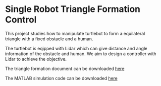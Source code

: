 # Single Robot Triangle Formation Control

This project studies how to manipulate turtlebot to form a equilateral triangle with a fixed obstacle and a human. 

The turtlebot is eqipped with Lidar which can give distance and angle information of the obstacle and human. We aim to design a controller with Lidar to achieve the objective.

The triangle formation document can be downloaded [here](_project/single_robot_triangle/triangle_formation_doc.pdf)

The MATLAB simulation code can be downloaded [here](_project/single_robot_triangle/code/triangle_formation_matlab_code.zip)


